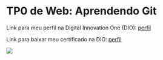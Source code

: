 <h1>TP0 de Web: Aprendendo Git</h1>

Link para meu perfil na Digital Innovation One (DIO):
<a href="https://web.digitalinnovation.one/users/igorldepaula?tab=achievements">
  perfil
</a>

Link para baixar meu certificado na DIO:
<a href="https://certificates.digitalinnovation.one/1AC2E785">
  perfil
</a>

<img src="https://fegemo.github.io/cefet-web/images/medalha-curso-git-na-dio.png">

